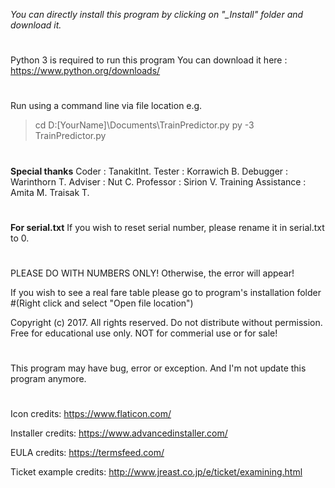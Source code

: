 
*You can directly install this program by clicking on*
*"_Install" folder and download it.*
#
Python 3 is required to run this program
You can download it here :
https://www.python.org/downloads/
#
Run using a command line via file location
e.g.
>cd D:\[YourName]\Documents\TrainPredictor.py
>py -3 TrainPredictor.py
#
**Special thanks**
Coder    : TanakitInt.
Tester   : Korrawich B.
Debugger : Warinthorn T.
Adviser  : Nut C.
Professor : 
Sirion V.
Training Assistance :
Amita M.
Traisak T.
#
**For serial.txt**
If you wish to reset serial number, please rename it in serial.txt to 0.
#
PLEASE DO WITH NUMBERS ONLY! Otherwise, the error will appear!

If you wish to see a real fare table please go to program's installation folder
#(Right click and select "Open file location")

Copyright (c) 2017. All rights reserved.
Do not distribute without permission.
Free for educational use only. NOT for commerial use or for sale!
#
This program may have bug, error or exception. 
And I'm not update this program anymore.
#
Icon credits:
https://www.flaticon.com/

Installer credits:
https://www.advancedinstaller.com/

EULA credits:
https://termsfeed.com/

Ticket example credits:
http://www.jreast.co.jp/e/ticket/examining.html
